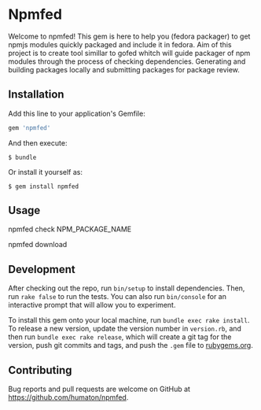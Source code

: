 # Npmfed

Welcome to npmfed!
This gem is here to help you (fedora packager) to get npmjs modules quickly packaged and include it in fedora.
Aim of this project is to create tool simillar to gofed whitch will guide packager of npm modules through the process of checking dependencies. Generating and building packages locally and submitting packages for package review.

## Installation

Add this line to your application's Gemfile:

```ruby
gem 'npmfed'
```

And then execute:

    $ bundle

Or install it yourself as:

    $ gem install npmfed

## Usage

npmfed check NPM_PACKAGE_NAME 

npmfed download


## Development

After checking out the repo, run `bin/setup` to install dependencies. Then, run `rake false` to run the tests. You can also run `bin/console` for an interactive prompt that will allow you to experiment.

To install this gem onto your local machine, run `bundle exec rake install`. To release a new version, update the version number in `version.rb`, and then run `bundle exec rake release`, which will create a git tag for the version, push git commits and tags, and push the `.gem` file to [rubygems.org](https://rubygems.org).

## Contributing

Bug reports and pull requests are welcome on GitHub at https://github.com/humaton/npmfed.
